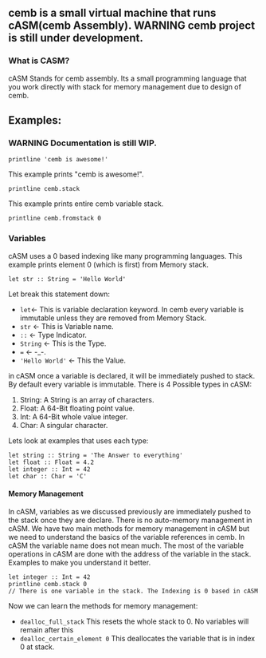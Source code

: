 ## cemb is a small virtual machine that runs cASM(cemb Assembly). WARNING cemb project is still under development.

### What is CASM?
cASM Stands for cemb assembly. Its a small programming language that you work directly with stack for memory management
due to design of cemb.

## Examples:
### WARNING Documentation is still WIP.
```
printline 'cemb is awesome!'
```
This example prints "cemb is awesome!".
```
printline cemb.stack
```
This example prints entire cemb variable stack.
```
printline cemb.fromstack 0
```
### Variables
cASM uses a 0 based indexing like many programming languages.
This example prints element 0 (which is first) from Memory stack.
```
let str :: String = 'Hello World'
```
Let break this statement down:
- ```let```<- This is variable declaration keyword. In cemb every variable is immutable unless they are removed from Memory Stack.
- ```str``` <- This is Variable name.
- ```::``` <- Type Indicator.
- ```String``` <- This is the Type. 
- ```=``` <- -_-.
- ```'Hello World'``` <- This the Value.

in cASM once a variable is declared, it will be immediately pushed to stack.
By default every variable is immutable.
There is 4 Possible types in cASM:
1. String: A String is an array of characters.
2. Float: A 64-Bit floating point value.
3. Int: A 64-Bit whole value integer.
4. Char: A singular character.

Lets look at examples that uses each type:
```
let string :: String = 'The Answer to everything'
let float :: Float = 4.2
let integer :: Int = 42
let char :: Char = 'C'
```
#### Memory Management
In cASM, variables as we discussed previously are immediately pushed to the stack once they are declare. 
There is no auto-memory management in cASM. 
We have two main methods for memory management in cASM but we need to understand the basics of the variable references in cemb.
In cASM the variable name does not mean much. The most of the variable operations in cASM are done with the address of the variable in the stack.
Examples to make you understand it better.
```
let integer :: Int = 42
printline cemb.stack 0
// There is one variable in the stack. The Indexing is 0 based in cASM
```
Now we can learn the methods for memory management:
- ```dealloc_full_stack```
This resets the whole stack to 0. No variables will remain after this
- ```dealloc_certain_element 0```
This deallocates the variable that is in index 0 at stack.



